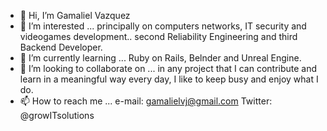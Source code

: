 - 👋 Hi, I’m Gamaliel Vazquez
- 👀 I’m interested ... principally on computers networks, IT security and videogames development.. second Reliability Engineering and third Backend Developer.
- 🌱 I’m currently learning ... Ruby on Rails, Belnder and Unreal Engine. 
- 💞️ I’m looking to collaborate on ... in any project that I can contribute and learn in a meaningful way every day, I like to keep busy and enjoy what I do.
- 📫 How to reach me ... e-mail: gamalielvj@gmail.com   Twitter: @growITsolutions

<!---
gamalielvj/gamalielvj is a ✨ special ✨ repository because its `README.md` (this file) appears on your GitHub profile.
You can click the Preview link to take a look at your changes.
--->
